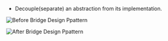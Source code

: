 - Decouple(separate) an abstraction from its implementation.

![Before Bridge Design Ppattern](https://www.java2blog.com/wp-content/uploads/2012/09/BeforeApplyingBridgeDesignPattern.gif)

![After Bridge Design Ppattern](https://www.java2blog.com/wp-content/uploads/2012/09/AfterApplyingBridgeDesignPattern.gif)